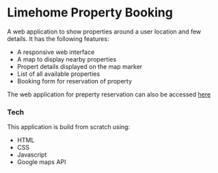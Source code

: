 # Limehome Property Booking

A web application to show properties around a user location and few details. It has the following features:

  - A responsive web interface
  - A map to display nearby properties
  - Propert details displayed on the map marker
  - List of all available properties
  - Booking form for reservation of property

The web application for preperty reservation can also be accessed [here](http://faranahmed.com/limehome/)

### Tech

This application is build from scratch using:

* HTML
* CSS
* Javascript
* Google maps API

